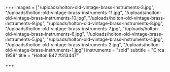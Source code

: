+++
images = ["/uploads/holton-old-vintage-brass-instruments-3.jpg", "/uploads/holton-old-vintage-brass-instruments-11.jpg", "/uploads/holton-old-vintage-brass-instruments-10.jpg", "/uploads/holton-old-vintage-brass-instruments-9.jpg", "/uploads/holton-old-vintage-brass-instruments-8.jpg", "/uploads/holton-old-vintage-brass-instruments-7.jpg", "/uploads/holton-old-vintage-brass-instruments-6.jpg", "/uploads/holton-old-vintage-brass-instruments-5.jpg", "/uploads/holton-old-vintage-brass-instruments-4.jpg", "/uploads/holton-old-vintage-brass-instruments-2.jpg", "/uploads/holton-old-vintage-brass-instruments-1.jpg"]
instruments = "sold"
subtitle = "Circa 1958"
title = "Holton B47 #313447"

+++
